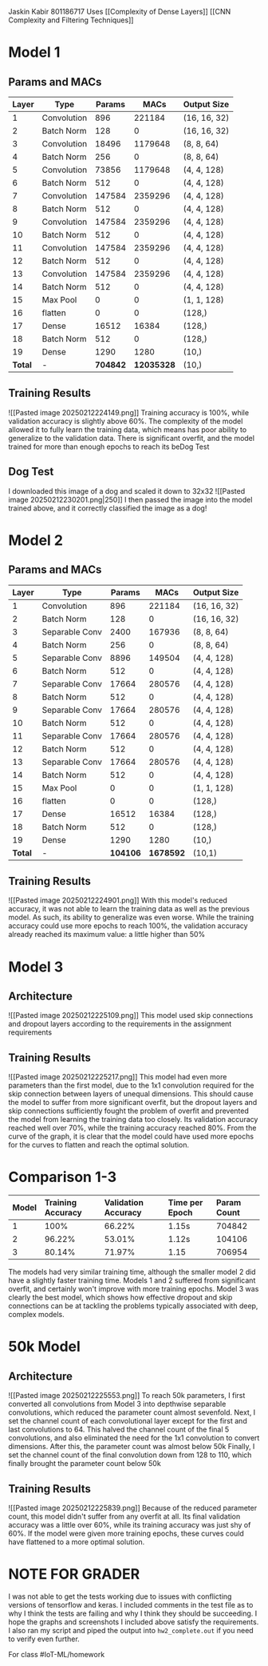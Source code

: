 Jaskin Kabir
801186717
Uses [[Complexity of Dense Layers]]
[[CNN Complexity and Filtering Techniques]]
# Model 1
## Params and MACs

| Layer     | Type        | Params     | MACs         | Output Size  |
| --------- | ----------- | ---------- | ------------ | ------------ |
| 1         | Convolution | 896        | 221184       | (16, 16, 32) |
| 2         | Batch Norm  | 128        | 0            | (16, 16, 32) |
| 3         | Convolution | 18496      | 1179648      | (8, 8, 64)   |
| 4         | Batch Norm  | 256        | 0            | (8, 8, 64)   |
| 5         | Convolution | 73856      | 1179648      | (4, 4, 128)  |
| 6         | Batch Norm  | 512        | 0            | (4, 4, 128)  |
| 7         | Convolution | 147584     | 2359296      | (4, 4, 128)  |
| 8         | Batch Norm  | 512        | 0            | (4, 4, 128)  |
| 9         | Convolution | 147584     | 2359296      | (4, 4, 128)  |
| 10        | Batch Norm  | 512        | 0            | (4, 4, 128)  |
| 11        | Convolution | 147584     | 2359296      | (4, 4, 128)  |
| 12        | Batch Norm  | 512        | 0            | (4, 4, 128)  |
| 13        | Convolution | 147584     | 2359296      | (4, 4, 128)  |
| 14        | Batch Norm  | 512        | 0            | (4, 4, 128)  |
| 15        | Max Pool    | 0          | 0            | (1, 1, 128)  |
| 16        | flatten     | 0          | 0            | (128,)       |
| 17        | Dense       | 16512      | 16384        | (128,)       |
| 18        | Batch Norm  | 512        | 0            | (128,)       |
| 19        | Dense       | 1290       | 1280         | (10,)        |
| **Total** | -           | **704842** | **12035328** | (10,)        |
## Training Results
![[Pasted image 20250212224149.png]]
Training accuracy is 100%, while validation accuracy is slightly above 60%. The complexity of the model allowed it to fully learn the training data, which means has poor ability to generalize to the validation data. There is significant overfit, and the model trained for more than enough epochs to reach its beDog Test
## Dog Test
I downloaded this image of a dog and scaled it down to 32x32
![[Pasted image 20250212230201.png|250]]
I then passed the image into the model trained above, and it correctly classified the image as a dog!

# Model 2
## Params and MACs

| Layer     | Type           | Params     | MACs        | Output Size  |
| --------- | -------------- | ---------- | ----------- | ------------ |
| 1         | Convolution    | 896        | 221184      | (16, 16, 32) |
| 2         | Batch Norm     | 128        | 0           | (16, 16, 32) |
| 3         | Separable Conv | 2400       | 167936      | (8, 8, 64)   |
| 4         | Batch Norm     | 256        | 0           | (8, 8, 64)   |
| 5         | Separable Conv | 8896       | 149504      | (4, 4, 128)  |
| 6         | Batch Norm     | 512        | 0           | (4, 4, 128)  |
| 7         | Separable Conv | 17664      | 280576      | (4, 4, 128)  |
| 8         | Batch Norm     | 512        | 0           | (4, 4, 128)  |
| 9         | Separable Conv | 17664      | 280576      | (4, 4, 128)  |
| 10        | Batch Norm     | 512        | 0           | (4, 4, 128)  |
| 11        | Separable Conv | 17664      | 280576      | (4, 4, 128)  |
| 12        | Batch Norm     | 512        | 0           | (4, 4, 128)  |
| 13        | Separable Conv | 17664      | 280576      | (4, 4, 128)  |
| 14        | Batch Norm     | 512        | 0           | (4, 4, 128)  |
| 15        | Max Pool       | 0          | 0           | (1, 1, 128)  |
| 16        | flatten        | 0          | 0           | (128,)       |
| 17        | Dense          | 16512      | 16384       | (128,)       |
| 18        | Batch Norm     | 512        | 0           | (128,)       |
| 19        | Dense          | 1290       | 1280        | (10,)        |
| **Total** | -              | **104106** | **1678592** | (10,1)       |
## Training Results
![[Pasted image 20250212224901.png]]
With this model's reduced accuracy, it was not able to learn the training data as well as the previous model. As such, its ability to generalize was even worse. While the training accuracy could use more epochs to reach 100%, the validation accuracy already reached its maximum value: a little higher than 50%
# Model 3
## Architecture
![[Pasted image 20250212225109.png]]
This model used skip connections and dropout layers according to the requirements in the assignment requirements
## Training Results
![[Pasted image 20250212225217.png]]
This model had even more parameters than the first model, due to the 1x1 convolution required for the skip connection between layers of unequal dimensions. This should cause the model to suffer from more significant overfit, but the dropout layers and skip connections sufficiently fought the problem of overfit and prevented the model from learning the training data too closely. Its validation accuracy reached well over 70%, while the training accuracy reached 80%. From the curve of the graph, it is clear that the model could have used more epochs for the curves to flatten and reach the optimal solution.

# Comparison 1-3

| Model | Training Accuracy | Validation Accuracy | Time per Epoch | Param Count |
| :---- | :---------------- | :------------------ | :------------- | :---------- |
| 1     | 100%              | 66.22%              | 1.15s          | 704842      |
| 2     | 96.22%            | 53.01%              | 1.12s          | 104106      |
| 3     | 80.14%            | 71.97%              | 1.15           | 706954      |
The models had very similar training time, although the smaller model 2 did have a slightly faster training time. Models 1 and 2 suffered from significant overfit, and certainly won't improve with more training epochs. Model 3 was clearly the best model, which shows how effective dropout and skip connections can be at tackling the problems typically associated with deep, complex models.
# 50k Model
## Architecture
![[Pasted image 20250212225553.png]]
To reach 50k parameters, I first converted all convolutions from Model 3 into depthwise separable convolutions, which reduced the parameter count almost sevenfold.
Next, I set the channel count of each convolutional layer except for the first and last convolutions to 64. This halved the channel count of the final 5 convolutions, and also eliminated the need for the 1x1 convolution to convert dimensions. After this, the parameter count was almost below 50k
Finally, I set the channel count of the final convolution down from 128 to 110, which finally brought the parameter count below 50k

## Training Results
![[Pasted image 20250212225839.png]]
Because of the reduced parameter count, this model didn't suffer from any overfit at all. Its final validation accuracy was a little over 60%, while its training accuracy was just shy of 60%. If the model were given more training epochs, these curves could have flattened to a more optimal solution. 

# NOTE FOR GRADER
I was not able to get the tests working due to issues with conflicting versions of tensorflow and keras. I included comments in the test file as to why I think the tests are failing and why I think they should be succeeding. I hope the graphs and screenshots I included above satisfy the requirements. I also ran my script and piped the output into `hw2_complete.out` if you need to verify even further.

For class #IoT-ML/homework 